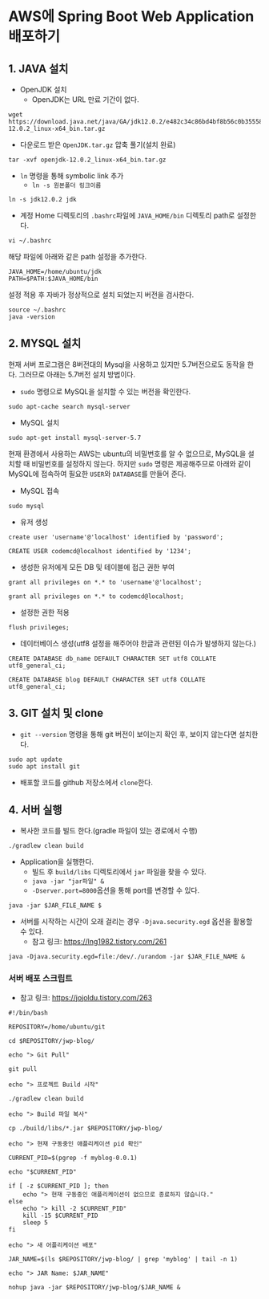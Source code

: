 # AWS에 Spring Boot Web Application 배포하기
## 1. JAVA 설치
- OpenJDK 설치
  - OpenJDK는 URL 만료 기간이 없다.

```
wget https://download.java.net/java/GA/jdk12.0.2/e482c34c86bd4bf8b56c0b35558996b9/10/GPL/openjdk-12.0.2_linux-x64_bin.tar.gz
```

- 다운로드 받은 `OpenJDK.tar.gz` 압축 풀기(설치 완료)

```
tar -xvf openjdk-12.0.2_linux-x64_bin.tar.gz
```

- `ln` 명령을 통해 symbolic link 추가
  - `ln -s 원본폴더 링크이름`

```
ln -s jdk12.0.2 jdk
```

- 계정 Home 디렉토리의 `.bashrc`파일에 `JAVA_HOME/bin` 디렉토리 path로 설정한다.

```
vi ~/.bashrc
```

해당 파일에 아래와 같은 path 설정을 추가한다.

```
JAVA_HOME=/home/ubuntu/jdk
PATH=$PATH:$JAVA_HOME/bin
```

설정 적용 후 자바가 정상적으로 설치 되었는지 버전을 검사한다.

```
source ~/.bashrc
java -version
```

## 2. MYSQL 설치
현재 서버 프로그램은 8버전대의 Mysql을 사용하고 있지만 5.7버전으로도 동작을 한다. 그러므로 아래는 5.7버전 설치 방법이다.

- `sudo` 명령으로 MySQL을 설치할 수 있는 버전을 확인한다.

```
sudo apt-cache search mysql-server
```

- MySQL 설치

```
sudo apt-get install mysql-server-5.7
```

현재 환경에서 사용하는 AWS는 ubuntu의 비밀번호를 알 수 없으므로, MySQL을 설치할 때 비밀번호를 설정하지 않는다. 하지만 `sudo` 명령은 제공해주므로 아래와 같이 MySQL에 접속하여 필요한 `USER`와 `DATABASE`를 만들어 준다.

- MySQL 접속

```
sudo mysql
```

- 유저 생성

```
create user 'username'@'localhost' identified by 'password';
```

```
CREATE USER codemcd@localhost identified by '1234';
```

- 생성한 유저에게 모든 DB 및 테이블에 접근 권한 부여

```
grant all privileges on *.* to 'username'@'localhost';
```

```
grant all privileges on *.* to codemcd@localhost;
```

- 설정한 권한 적용

```
flush privileges;
```

- 데이터베이스 생성(utf8 설정을 해주어야 한글과 관련된 이슈가 발생하지 않는다.)

```
CREATE DATABASE db_name DEFAULT CHARACTER SET utf8 COLLATE utf8_general_ci;
```

```
CREATE DATABASE blog DEFAULT CHARACTER SET utf8 COLLATE utf8_general_ci;
```

## 3. GIT 설치 및 clone
- `git --version` 명령을 통해 git 버전이 보이는지 확인 후, 보이지 않는다면 설치한다.

```
sudo apt update
sudo apt install git
```

- 배포할 코드를 github 저장소에서 `clone`한다.

## 4. 서버 실행
- 복사한 코드를 빌드 한다.(gradle 파일이 있는 경로에서 수행)

```
./gradlew clean build
```

- Application을 실행한다.
  - 빌드 후 `build/libs` 디렉토리에서 `jar` 파일을 찾을 수 있다.
  - `java -jar "jar파일" &`
  - `-Dserver.port=8000`옵션을 통해 port를 변경할 수 있다.

```
java -jar $JAR_FILE_NAME $
```

- 서버를 시작하는 시간이 오래 걸리는 경우 `-Djava.security.egd` 옵션을 활용할 수 있다.
  - 참고 링크: <https://lng1982.tistory.com/261>

```
java -Djava.security.egd=file:/dev/./urandom -jar $JAR_FILE_NAME &
```


### 서버 배포 스크립트
- 참고 링크: <https://jojoldu.tistory.com/263>

```
#!/bin/bash

REPOSITORY=/home/ubuntu/git

cd $REPOSITORY/jwp-blog/

echo "> Git Pull"

git pull

echo "> 프로젝트 Build 시작"

./gradlew clean build

echo "> Build 파일 복사"

cp ./build/libs/*.jar $REPOSITORY/jwp-blog/

echo "> 현재 구동중인 애플리케이션 pid 확인"

CURRENT_PID=$(pgrep -f myblog-0.0.1)

echo "$CURRENT_PID"

if [ -z $CURRENT_PID ]; then
    echo "> 현재 구동중인 애플리케이션이 없으므로 종료하지 않습니다."
else
    echo "> kill -2 $CURRENT_PID"
    kill -15 $CURRENT_PID
    sleep 5
fi

echo "> 새 어플리케이션 배포"

JAR_NAME=$(ls $REPOSITORY/jwp-blog/ | grep 'myblog' | tail -n 1)

echo "> JAR Name: $JAR_NAME"

nohup java -jar $REPOSITORY/jwp-blog/$JAR_NAME &
```
